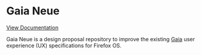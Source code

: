 # Gaia Neue

[View Documentation](https://github.com/reinhart1010/gaianeue/wiki)

Gaia Neue is a design proposal repository to improve the existing [Gaia](https://wiki.mozilla.org/Gaia) user experience (UX) specifications for Firefox OS.
